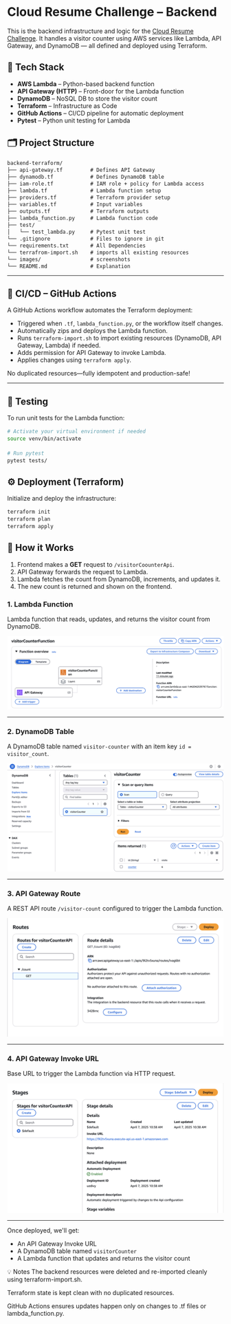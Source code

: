 # Cloud Resume Challenge – Backend

This is the backend infrastructure and logic for the [Cloud Resume Challenge](https://cloudresumechallenge.dev/docs/the-challenge/aws/). It handles a visitor counter using AWS services like Lambda, API Gateway, and DynamoDB — all defined and deployed using Terraform.

## 🚀 Tech Stack

- **AWS Lambda** – Python-based backend function
- **API Gateway (HTTP)** – Front-door for the Lambda function
- **DynamoDB** – NoSQL DB to store the visitor count
- **Terraform** – Infrastructure as Code
- **GitHub Actions** – CI/CD pipeline for automatic deployment
- **Pytest** – Python unit testing for Lambda

## 🗂️ Project Structure

```
backend-terraform/
├── api-gateway.tf         # Defines API Gateway
├── dynamodb.tf            # Defines DynamoDB table
├── iam-role.tf            # IAM role + policy for Lambda access
├── lambda.tf              # Lambda function setup
├── providers.tf           # Terraform provider setup
├── variables.tf           # Input variables
├── outputs.tf             # Terraform outputs
├── lambda_function.py     # Lambda function code
├── test/
│   └── test_lambda.py     # Pytest unit test
└── .gitignore             # Files to ignore in git
└── requirements.txt       # All Dependencies
└── terrafrom-import.sh    # imports all existing resources
└── images/                # screenshots
└── README.md              # Explanation

```
---

## 🔁 CI/CD – GitHub Actions

A GitHub Actions workflow automates the Terraform deployment:

- Triggered when `.tf`, `lambda_function.py`, or the workflow itself changes.
- Automatically zips and deploys the Lambda function.
- Runs `terraform-import.sh` to import existing resources (DynamoDB, API Gateway, Lambda) if needed.
- Adds permission for API Gateway to invoke Lambda.
- Applies changes using `terraform apply`.

No duplicated resources—fully idempotent and production-safe!

---

## 🧪 Testing

To run unit tests for the Lambda function:

```bash
# Activate your virtual environment if needed
source venv/bin/activate

# Run pytest
pytest tests/
```
## ⚙️ Deployment (Terraform)

Initialize and deploy the infrastructure:

```bash
terraform init
terraform plan
terraform apply
```

## 🚀 How it Works

1. Frontend makes a **GET** request to `/visitorCoounterApi`.
2. API Gateway forwards the request to Lambda.
3. Lambda fetches the count from DynamoDB, increments, and updates it.
4. The new count is returned and shown on the frontend.


### 1. Lambda Function 
Lambda function that reads, updates, and returns the visitor count from DynamoDB.

![Lambda Function](images/lambda.JPG)

---

### 2. DynamoDB Table
A DynamoDB table named `visitor-counter` with an item key `id = visitor_count`.

![DynamoDB Table](images/dynamodb.JPG)

---

### 3. API Gateway Route
A REST API route `/visitor-count` configured to trigger the Lambda function.

![API Gateway Route](images/routes.JPG)

---

### 4. API Gateway Invoke URL
Base URL to trigger the Lambda function via HTTP request.

![Invoke URL](images/stages.JPG)

---

Once deployed, we'll get:
- An API Gateway Invoke URL
- A DynamoDB table named `visitorCounter`
- A Lambda function that updates and returns the visitor count

💡 Notes
The backend resources were deleted and re-imported cleanly using terraform-import.sh.

Terraform state is kept clean with no duplicated resources.

GitHub Actions ensures updates happen only on changes to .tf files or lambda_function.py.


